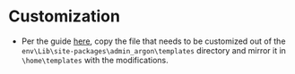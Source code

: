 # Customization
* Per the guide [here](https://docs.appseed.us/products/django-dashboards/argon-dashboard#how-to-customize), copy the file that needs to be customized out of the `env\Lib\site-packages\admin_argon\templates` directory and mirror it in `\home\templates` with the modifications.